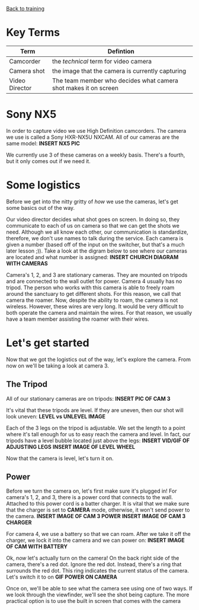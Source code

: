 <!-- TITLE: 101 - What do we use? -->
<!-- SUBTITLE: Let's take a hot moment and learn about our tool -->
[Back to training](/video/training)
# Key Terms
| Term | Defintion |
| --- | --- |
| Camcorder | the _technical_ term for video camera |
| Camera shot | the image that the camera is currently capturing |
| Video Director | The team member who decides what camera shot makes it on screen |
# Sony NX5
In order to capture video we use High Definition camcorders. The camera we use is called a Sony HXR-NX5U NXCAM. All of our cameras are the same model:
**INSERT NX5 PIC**

We currently use 3 of these cameras on a weekly basis. There's a fourth, but it only comes out if we need it.

# Some logistics
Before we get into the nitty gritty of _how_ we use the cameras, let's get some basics out of the way. 

Our video director decides what shot goes on screen. In doing so, they communicate to each of us on camera so that we can get the shots we need. Although we all know each other, our communication is standardize, therefore, we don't use names to talk during the service. Each camera is given a number (based off of the input on the switcher, but that's a much later lesson ;)). Take a look at the digram below to see where our cameras are located and what number is assigned:
**INSERT CHURCH DIAGRAM WITH CAMERAS**

Camera's 1, 2, and 3 are stationary cameras. They are mounted on tripods and are connected to the wall outlet for power. Camera 4 usually has no tripod. The person who works with this camera is able to freely roam around the sanctuary to get different shots. For this reason, we call that camera the roamer. Now, despite the ability to roam, the camera is not wireless. However, these wires are very long. It would be very difficult to both operate the camera and maintain the wires. For that reason, we usually have a team member assisting the roamer with their wires.

# Let's get started
Now that we got the logistics out of the way, let's explore the camera. From now on we'll be taking a look at camera 3. 
## The Tripod 
All of our stationary cameras are on tripods:
**INSERT PIC OF CAM 3**

It's vital that these tripods are level. If they are uneven, then our shot will look uneven:
**LEVEL vs UNLEVEL IMAGE**

Each of the 3 legs on the tripod is adjustable. We set the length to a point where it's tall enough for us to easy reach the camera and level. In fact, our tripods have a level bubble located just above the legs:
**INSERT VID/GIF OF ADJUSTING LEGS**
**INSERT IMAGE OF LEVEL WHEEL**

Now that the camera is level, let's turn it on.
## Power
Before we turn the camera on, let's first make sure it's plugged in! For camera's 1, 2, and 3, there is a power cord that connects to the wall. Attached to this power cord is a batter charger. It is vital that we make sure that the charger is set to **CAMERA** mode, otherwise, it won't send power to the camera.
**INSERT IMAGE OF CAM 3 POWER**
**INSERT IMAGE OF CAM 3 CHARGER**

For camera 4, we use a battery so that we can roam. After we take it off the charger, we lock it into the camera and we can power on:
**INSERT IMAGE OF CAM WITH BATTERY**

Ok, _now_ let's actually turn on the camera! On the back right side of the camera, there's a red dot. Ignore the red dot. Instead, there's a ring that surrounds the red dot. This ring indicates the current status of the camera. Let's switch it to on
**GIF POWER ON CAMERA**

Once on, we'll be able to see what the camera see using one of two ways. If we look through the viewfinder, we'll see the shot being capture. The more practical option is to use the built in screen that comes with the camera